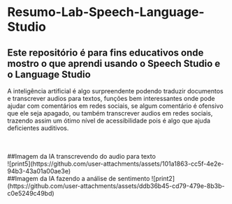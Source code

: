 # Resumo-Lab-Speech-Language-Studio

## Este repositório é para fins educativos onde mostro o que aprendi usando o Speech Studio e o Language Studio

A inteligência artificial é algo surpreendente podendo traduzir documentos e transcrever audios para textos, funções bem interessantes onde pode ajudar com comentários em redes sociais, se algum comentário é ofensivo que ele seja apagado, ou também transcrever audios em redes sociais, trazendo assim um ótimo nível de acessibilidade pois é algo que ajuda deficientes auditivos.

<br/>
<br/>
##Imagem da IA transcrevendo do audio para texto
<br/>
![print5](https://github.com/user-attachments/assets/101a1863-cc5f-4e2e-94b3-43a01a00ae3e)
<br/>
##Imagem da IA fazendo a análise de sentimento
![print2](https://github.com/user-attachments/assets/ddb36b45-cd79-479e-8b3b-c0e5249c49bd)
